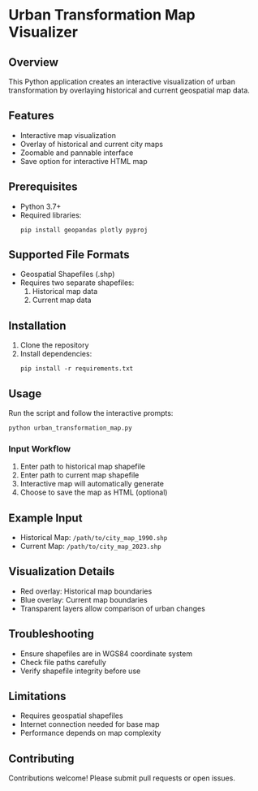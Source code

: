 # Urban Transformation Map Visualizer

## Overview
This Python application creates an interactive visualization of urban transformation by overlaying historical and current geospatial map data.

## Features
- Interactive map visualization
- Overlay of historical and current city maps
- Zoomable and pannable interface
- Save option for interactive HTML map

## Prerequisites
- Python 3.7+
- Required libraries:
  ```
  pip install geopandas plotly pyproj
  ```

## Supported File Formats
- Geospatial Shapefiles (.shp)
- Requires two separate shapefiles:
  1. Historical map data
  2. Current map data

## Installation
1. Clone the repository
2. Install dependencies:
   ```
   pip install -r requirements.txt
   ```

## Usage
Run the script and follow the interactive prompts:
```bash
python urban_transformation_map.py
```

### Input Workflow
1. Enter path to historical map shapefile
2. Enter path to current map shapefile
3. Interactive map will automatically generate
4. Choose to save the map as HTML (optional)

## Example Input
- Historical Map: `/path/to/city_map_1990.shp`
- Current Map: `/path/to/city_map_2023.shp`

## Visualization Details
- Red overlay: Historical map boundaries
- Blue overlay: Current map boundaries
- Transparent layers allow comparison of urban changes

## Troubleshooting
- Ensure shapefiles are in WGS84 coordinate system
- Check file paths carefully
- Verify shapefile integrity before use

## Limitations
- Requires geospatial shapefiles
- Internet connection needed for base map
- Performance depends on map complexity

## Contributing
Contributions welcome! Please submit pull requests or open issues.

